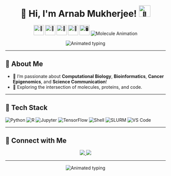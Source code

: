 <!-- Fancy GitHub Profile README for arnabmukho -->

<h1 align="center">
  <span>👋</span>
  Hi, I'm Arnab Mukherjee!
  <img src="https://cdn.jsdelivr.net/gh/twitter/twemoji@14.0.2/assets/72x72/1f9ec.png" width="36px" alt="🧬"/>
</h1>

<!--
The waving hand emoji 👋 is the most reliable "waving" animation for GitHub READMEs,
as CSS/HTML animation will not render on github.com. The emoji displays in color and looks friendly!
-->

<p align="center">
  <img src="https://cdn.jsdelivr.net/gh/twitter/twemoji@14.0.2/assets/72x72/1f52c.png" width="32px" alt="🔬"/> <!-- Microscope -->
  <img src="https://cdn.jsdelivr.net/gh/twitter/twemoji@14.0.2/assets/72x72/1f9ea.png" width="32px" alt="🧪"/> <!-- Test Tubes -->
  <img src="https://cdn.jsdelivr.net/gh/twitter/twemoji@14.0.2/assets/72x72/1f9eb.png" width="32px" alt="🧫"/> <!-- Petri Dish -->
  <img src="https://cdn.jsdelivr.net/gh/twitter/twemoji@14.0.2/assets/72x72/1f9ec.png" width="32px" alt="🧬"/> <!-- DNA -->
  <img src="https://cdn.jsdelivr.net/gh/twitter/twemoji@14.0.2/assets/72x72/1f5a5.png" width="32px" alt="🖥️"/> <!-- Laptop -->
  <!-- Animated small molecules/peptides for bio touch -->
  <img src="https://readme-typing-svg.demolab.com?font=Fira+Code&size=22&duration=1500&pause=0&color=6BFFB8&center=true&vCenter=true&width=120&lines=ATP;NADH;Cofactor;Heme;Peptide;DNA" alt="Molecule Animation" />
</p>

<p align="center">
  <img src="https://readme-typing-svg.demolab.com?font=Fira+Code&pause=1000&color=43C6AC&width=435&lines=Biology+Enthusiast+%F0%9F%A7%AC;Computational+Biologist+%F0%9F%96%A5%EF%B8%8F;Coding+Life+%F0%9F%92%BB+%2B+%F0%9F%A7%AE+%3D+%F0%9F%A7%A1" alt="Animated typing" />
</p>

---

## 🦠 About Me

- 🧬 I’m passionate about **Computational Biology**, **Bioinformatics**, **Cancer Epigenomics**, and **Science Communication**!
- 🧬 Exploring the intersection of molecules, proteins, and code.

---

## 🍃 Tech Stack

![Python](https://img.shields.io/badge/-Python-3776AB?logo=python&logoColor=white&style=for-the-badge)
![R](https://img.shields.io/badge/-R-276DC3?logo=r&logoColor=white&style=for-the-badge)
![Jupyter](https://img.shields.io/badge/-Jupyter-F37626?logo=jupyter&logoColor=white&style=for-the-badge)
![TensorFlow](https://img.shields.io/badge/-TensorFlow-FF6F00?logo=tensorflow&logoColor=white&style=for-the-badge)
![Shell](https://img.shields.io/badge/-Shell-4EAA25?logo=gnu-bash&logoColor=white&style=for-the-badge)
![SLURM](https://img.shields.io/badge/-SLURM-2D2D2D?style=for-the-badge)
![VS Code](https://img.shields.io/badge/-VS%20Code-007ACC?logo=visual-studio-code&logoColor=white&style=for-the-badge)

---

## 🧬 Connect with Me

<p align="center">
  <a href="https://www.linkedin.com/in/arnabmukho" target="_blank">
    <img src="https://img.shields.io/badge/-LinkedIn-0077B5?logo=linkedin&logoColor=white&style=for-the-badge" />
  </a>
  <a href="mailto:arnabbiotech.gen@gmail.com">
    <img src="https://img.shields.io/badge/-Email-EA4335?logo=gmail&logoColor=white&style=for-the-badge" />
  </a>
</p>

---

<p align="center">
  <img src="https://readme-typing-svg.demolab.com?font=Fira+Code&pause=2000&color=7ED957&width=435&lines=Let%27s+decode+the+language+of+life!+%F0%9F%A7%AC" alt="Animated typing" />
</p>
